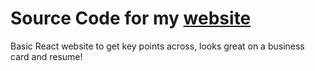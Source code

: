 # Source Code for my [website](https://24kingsunite.net)
Basic React website to get key points across, looks great on a business card and resume!
